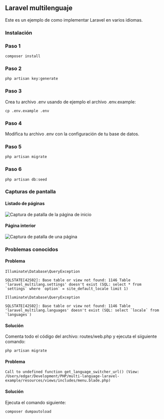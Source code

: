 ## Laravel multilenguaje

Este es un ejemplo de como implementar Laravel en varios idiomas.

### Instalación

### Paso 1

```
composer install
````

### Paso 2

```
php artisan key:generate
````

### Paso 3

Crea tu archivo .env usando de ejemplo el archivo .env.example:

```
cp .env.example .env
````

### Paso 4

Modifica tu archivo .env con la configuración de tu base de datos.

### Paso 5

```
php artisan migrate
````

### Paso 6

```
php artisan db:seed
````

### Capturas de pantalla

#### Listado de páginas

![Captura de patalla de la página de inicio](screenshots/homepage.png)

#### Página interior

![Captura de patalla de una página](screenshots/single-page.png)

### Problemas conocidos

#### Problema

```
Illuminate\Database\QueryException 

SQLSTATE[42S02]: Base table or view not found: 1146 Table 'laravel_multilang.settings' doesn't exist (SQL: select * from `settings` where `option` = site_default_locale limit 1)
```

```
Illuminate\Database\QueryException 

SQLSTATE[42S02]: Base table or view not found: 1146 Table 'laravel_multilang.languages' doesn't exist (SQL: select `locale` from `languages`)
```

#### Solución

Comenta todo el código del archivo: routes/web.php y ejecuta el siiguiente comando:

```
php artisan migrate
```

#### Problema

```
Call to undefined function get_language_switcher_url() (View: /Users/edgar/Development/PHP/multi-language-laravel-example/resources/views/includes/menu.blade.php)
```

#### Solución

Ejecuta el comando siguiente:

```
composer dumpautoload
```